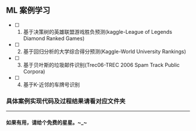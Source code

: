 ## ML 案例学习
- [ ] 1. 基于决策树的英雄联盟游戏胜负预测(kaggle-League of Legends Diamond Ranked Games)
- [ ] 2. 基于回归分析的大学综合得分预测(Kaggle-World University Rankings)
- [ ] 3. 基于贝叶斯的垃圾邮件识别(Trec06-TREC 2006 Spam Track Public Corpora)
- [ ] 4. 基于K-近邻的车牌号识别






### 具体案例实现代码及过程结果请看对应文件夹
------

#### 如果有用，请给个免费的星星。~_~
